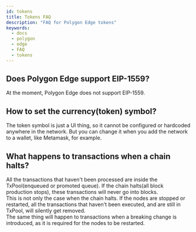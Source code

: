 ```yaml
---
id: tokens
title: Tokens FAQ
description: "FAQ for Polygon Edge tokens"
keywords:
  - docs
  - polygon
  - edge
  - FAQ
  - tokens
---
```


## Does Polygon Edge support EIP-1559?
At the moment, Polygon Edge does not support EIP-1559.

## How to set the currency(token) symbol?

The token symbol is just a UI thing, so it cannot be configured or hardcoded anywhere in the network.
But you can change it when you add the network to a wallet, like Metamask, for example.

## What happens to transactions when a chain halts?

All the transactions that haven't been processed are inside the TxPool(enqueued or promoted queue). If the chain halts(all block production stops), these transactions will never go into blocks. <br/>
This is not only the case when the chain halts. If the nodes are stopped or restarted, all the transactions that haven't been executed, and are still in TxPool, will silently get removed. <br/>
The same thing will happen to transactions when a breaking change is introduced, as it is required for the nodes to be restarted.
